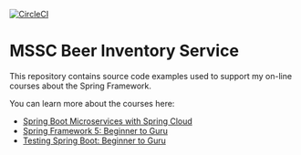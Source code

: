 [![CircleCI](https://dl.circleci.com/status-badge/img/gh/yonatanmengesha/mssc-beer-inventory-service_MS/tree/master.svg?style=svg)](https://dl.circleci.com/status-badge/redirect/gh/yonatanmengesha/mssc-beer-inventory-service_MS/tree/master)
# MSSC Beer Inventory Service

This repository contains source code examples used to support my on-line courses about the Spring Framework.

You can learn more about the courses here:
* [Spring Boot Microservices with Spring Cloud](https://www.udemy.com/spring-boot-microservices-with-spring-cloud-beginner-to-guru/?couponCode=GIT_HUB2)
* [Spring Framework 5: Beginner to Guru](https://www.udemy.com/course/spring-framework-5-beginner-to-guru/?couponCode=GITHUB_SFGPETCLINIC)
* [Testing Spring Boot: Beginner to Guru](https://www.udemy.com/testing-spring-boot-beginner-to-guru/?couponCode=GITHUB_REPO_SF5B2G)
